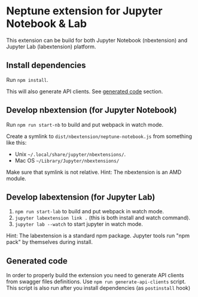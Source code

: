 # Neptune extension for Jupyter Notebook & Lab

This extension can be build for both Jupyter Notebook (nbextension) and
Jupyter Lab (labextension) platform.


## Install dependencies

Run `npm install`.

This will also generate API clients. See [generated code](#generated-code) section.


## Develop nbextension (for Jupyter Notebook)

Run `npm run start-nb` to build and put webpack in watch mode.

Create a symlink to `dist/nbextension/neptune-notebook.js` from something like this:

* Unix `~/.local/share/jupyter/nbextensions/`.
* Mac OS `~/Library/Jupyter/nbextensions/`

Make sure that symlink is not relative.
Hint: The nbextension is an AMD module.


## Develop labextension (for Jupyter Lab)

1.  `npm run start-lab` to build and put webpack in watch mode.
2.  `jupyter labextension link .` (this is both install and watch command).
3.  `jupyter lab --watch` to start jupyter in watch mode.

Hint: The labextension is a standard npm package. Jupyter tools run "npm pack"
by themselves during install.


## Generated code

In order to properly build the extension you need to generate API clients from swagger files definitions.
Use `npm run generate-api-clients` script.
This script is also run after you install dependencies (as `postinstall` hook)
